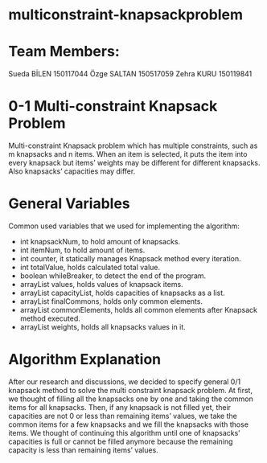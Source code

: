 # multiconstraint-knapsackproblem

# Team Members:
Sueda BİLEN 150117044
Özge SALTAN 150517059
Zehra KURU 150119841

# 0-1 Multi-constraint Knapsack Problem
Multi-constraint Knapsack problem which has multiple constraints, such as m knapsacks and 
n items. When an item is selected, it puts the item into every knapsack but items’ weights may 
be different for different knapsacks. Also knapsacks’ capacities may differ. 

# General Variables 
Common used variables that we used for implementing the algorithm:
* int knapsackNum, to hold amount of knapsacks.
* int itemNum, to hold amount of items.
* int counter, it statically manages Knapsack method every iteration.
* int totalValue, holds calculated total value.
* boolean whileBreaker, to detect the end of the program.
* arrayList<Integer> values, holds values of knapsack items.
* arrayList<Integer> capacityList, holds capacities of knapsacks as a list.
* arrayList<Integer> finalCommons, holds only common elements.
* arrayList<Integer> commonElements, holds all common elements after Knapsack method 
executed.
* arrayList<Integer> weights, holds all knapsacks values in it.
  
# Algorithm Explanation
After our research and discussions, we decided to specify general 0/1 knapsack method to solve 
the multi constraint knapsack problem. 
At first, we thought of filling all the knapsacks one by one and taking the common items for all 
knapsacks. Then, if any knapsack is not filled yet, their capacities are not 0 or less than 
remaining items’ values, we take the common items for a few knapsacks and we fill the 
knapsacks with those items. We thought of continuing this algorithm until one of knapsacks’ 
capacities is full or cannot be filled anymore because the remaining capacity is less than 
remaining items’ values.

